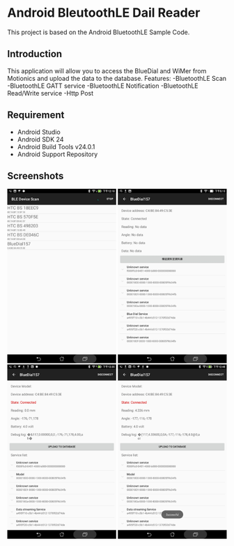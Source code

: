 
Android BleutoothLE Dail Reader 
===================================

This project is based on the Android BluetoothLE Sample Code. 

Introduction
------------

This application will allow you to access the BlueDial and WiMer from Motionics and upload the data to the database. 
Features:
-BluetoothLE Scan
-BluetoothLE GATT service
-BluetoothLE Notification
-BluetoothLE Read/Write service
-Http Post

Requirement
--------------
- Android Studio 
- Android SDK 24
- Android Build Tools v24.0.1
- Android Support Repository


Screenshots
--------------
<img src="screenshots/Screenshot_1.jpg" height="400" alt="Screenshot"/>
<img src="screenshots/Screenshot_2.jpg" height="400" alt="Screenshot"/>
<img src="screenshots/Screenshot_3.jpg" height="400" alt="Screenshot"/>
<img src="screenshots/Screenshot_4.jpg" height="400" alt="Screenshot"/>
